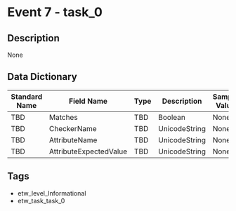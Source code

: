 # Event 7 - task_0

## Description
None

## Data Dictionary
|Standard Name|Field Name|Type|Description|Sample Value|
|---|---|---|---|---|
|TBD|Matches|TBD|Boolean|None|None|
|TBD|CheckerName|TBD|UnicodeString|None|None|
|TBD|AttributeName|TBD|UnicodeString|None|None|
|TBD|AttributeExpectedValue|TBD|UnicodeString|None|None|

## Tags
* etw_level_Informational
* etw_task_task_0